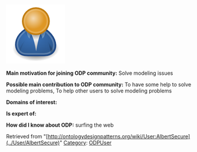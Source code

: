 [![Image:ODPUser.png](../images/a/a6/ODPUser.png)](../Image/ODPUser.png "Image:ODPUser.png")




  





__Main motivation for joining ODP community:__ Solve modeling issues


__Possible main contribution to ODP community:__ To have some help to solve modeling problems, To help other users to solve modeling problems


__Domains of interest:__


  



__Is expert of:__


  

__How did I know about ODP:__ surfing the web






Retrieved from "[http://ontologydesignpatterns.org/wiki/User:AlbertSecure](../User/AlbertSecure)"
 [Category](http://ontologydesignpatterns.org/wiki/Special:Categories "Special:Categories"): [ODPUser](../Category/ODPUser "Category:ODPUser")